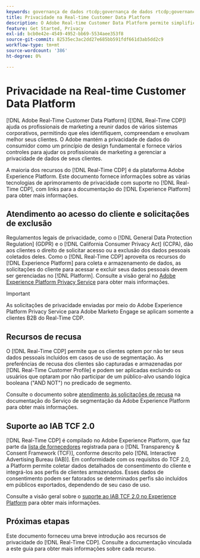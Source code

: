 ```yaml
---
keywords: governança de dados rtcdp;governança de dados rtcdp;governança de dados do perfil de dados do cliente em tempo real;privacidade rtcdp;privacidade rtcdp
title: Privacidade na Real-time Customer Data Platform
description: O Adobe Real-time Customer Data Platform permite simplificar o processo de manter suas operações de dados em conformidade com as regulamentações de privacidade.
feature: Get Started, Privacy
exl-id: bcb0e42e-4549-4952-bb69-5534aee353f8
source-git-commit: 82535ec3ac2dd27e685bb591fdf661d3ab5dd2c9
workflow-type: tm+mt
source-wordcount: '386'
ht-degree: 0%

---
```


# Privacidade na Real-time Customer Data Platform

[!DNL Adobe Real-Time Customer Data Platform] ([!DNL Real-Time CDP]) ajuda os profissionais de marketing a reunir dados de vários sistemas corporativos, permitindo que eles identifiquem, compreendam e envolvam melhor seus clientes. O Adobe mantém a privacidade de dados do consumidor como um princípio de design fundamental e fornece vários controles para ajudar os profissionais de marketing a gerenciar a privacidade de dados de seus clientes.

A maioria dos recursos do [!DNL Real-Time CDP] é da plataforma Adobe Experience Platform. Este documento fornece informações sobre as várias tecnologias de aprimoramento de privacidade com suporte no [!DNL Real-Time CDP], com links para a documentação do [!DNL Experience Platform] para obter mais informações.

## Atendimento ao acesso do cliente e solicitações de exclusão

Regulamentos legais de privacidade, como o [!DNL General Data Protection Regulation] (GDPR) e o [!DNL California Consumer Privacy Act] (CCPA), dão aos clientes o direito de solicitar acesso ou a exclusão dos dados pessoais coletados deles. Como o [!DNL Real-Time CDP] aproveita os recursos do [!DNL Experience Platform] para coleta e armazenamento de dados, as solicitações do cliente para acessar e excluir seus dados pessoais devem ser gerenciadas no [!DNL Platform]. Consulte a visão geral no [Adobe Experience Platform Privacy Service](../../privacy-service/home.md) para obter mais informações.

>[!IMPORTANT]
>
> As solicitações de privacidade enviadas por meio do Adobe Experience Platform Privacy Service para Adobe Marketo Engage se aplicam somente a clientes B2B do Real-Time CDP.

## Recursos de recusa

O [!DNL Real-Time CDP] permite que os clientes optem por não ter seus dados pessoais incluídos em casos de uso de segmentação. As preferências de recusa dos clientes são capturadas e armazenadas por [!DNL Real-Time Customer Profile] e podem ser aplicadas excluindo os usuários que optaram por não participar de um público-alvo usando lógica booleana (&quot;AND NOT&quot;) no predicado de segmento.

Consulte o documento sobre [atendimento às solicitações de recusa](../../segmentation/consents.md) na documentação do Serviço de segmentação da Adobe Experience Platform para obter mais informações.

## Suporte ao IAB TCF 2.0

[!DNL Real-Time CDP] é compilado no Adobe Experience Platform, que faz parte da [lista de fornecedores](https://iabeurope.eu/vendor-list-tcf/) registrada para o [!DNL Transparency & Consent Framework (TCF)], conforme descrito pelo [!DNL Interactive Advertising Bureau (IAB)]. Em conformidade com os requisitos do TCF 2.0, a Platform permite coletar dados detalhados de consentimento do cliente e integrá-los aos perfis de clientes armazenados. Esses dados de consentimento podem ser fatorados se determinados perfis são incluídos em públicos exportados, dependendo de seu caso de uso.

Consulte a visão geral sobre o [suporte ao IAB TCF 2.0 no Experience Platform](../../landing/governance-privacy-security/consent/iab/overview.md) para obter mais informações.

## Próximas etapas

Este documento forneceu uma breve introdução aos recursos de privacidade do [!DNL Real-Time CDP]. Consulte a documentação vinculada a este guia para obter mais informações sobre cada recurso.
